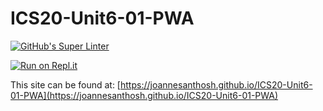 # ICS20-Unit6-01-PWA
[![GitHub's Super Linter](https://github.com/joannesanthosh/ICS20-Unit6-01-PWA/workflows/GitHub's%20Super%20Linter/badge.svg)](https://github.com/joannesanthosh/ICS20-Unit6-01-PWA/actions)

[![Run on Repl.it](https://repl.it/badge/github/joannesanthosh/ICS20-Unit6-01-PWA)](https://repl.it/github/joannesanthosh/ICS20-Unit6-01-PWA)

This site can be found at: [https://joannesanthosh.github.io/ICS20-Unit6-01-PWA](https://joannesanthosh.github.io/ICS20-Unit6-01-PWA)
